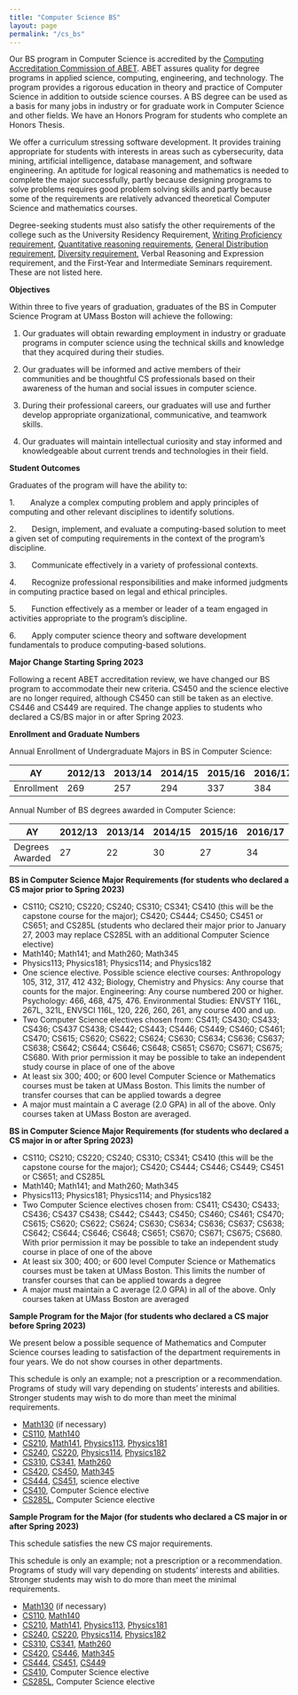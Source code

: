 ```yaml
---
title: "Computer Science BS"
layout: page
permalink: "/cs_bs"
---
```


Our BS program in Computer Science is accredited by the [Computing Accreditation Commission of ABET](https://www.abet.org/). ABET assures quality for degree programs in applied science, computing, engineering, and technology. The program provides a rigorous education in theory and practice of Computer Science in addition to outside science courses. A BS degree can be used as a basis for many jobs in industry or for graduate work in Computer Science and other fields. We have an Honors Program for students who complete an Honors Thesis.

We offer a curriculum stressing software development. It provides training appropriate for students with interests in areas such as cybersecurity, data mining, artificial intelligence, database management, and software engineering. An aptitude for logical reasoning and mathematics is needed to complete the major successfully, partly because designing programs to solve problems requires good problem solving skills and partly because some of the requirements are relatively advanced theoretical Computer Science and mathematics courses.

Degree-seeking students must also satisfy the other requirements of the college such as the University Residency Requirement, [Writing Proficiency requirement](https://www.umb.edu/academics/vpass/undergraduate_studies/writing_proficiency), [Quantitative reasoning requirements](https://www.umb.edu/academics/vpass/undergraduate_studies/general_education_requirements/quantitative_reasoning), [General Distribution requirement](https://www.umb.edu/academics/vpass/undergraduate_studies/general_education_requirements/distribution_requirement), [Diversity requirement](https://www.umb.edu/academics/vpass/undergraduate_studies/general_education_requirements/diversity_requirement), Verbal Reasoning and Expression requirement, and the First-Year and Intermediate Seminars requirement. These are not listed here.

**Objectives**

Within three to five years of graduation, graduates of the BS in Computer Science Program at UMass Boston will achieve the following:

 1.	Our graduates will obtain rewarding employment in industry or graduate programs in computer science using the technical skills and knowledge that they acquired during their studies.
 
 2. Our graduates will be informed and active members of their communities and be thoughtful CS professionals based on their awareness of the human and social issues in computer science.

 3. During their professional careers, our graduates will use and further develop appropriate organizational, communicative, and teamwork skills.

 4. Our graduates will maintain intellectual curiosity and stay informed and knowledgeable about current trends and technologies in their field.

**Student Outcomes**

Graduates of the program will have the ability to:   

1.    Analyze a complex computing problem and apply principles of computing and other relevant disciplines to identify solutions.  

2.    Design, implement, and evaluate a computing-based solution to meet a given set of computing requirements in the context of the program’s discipline. 

3.    Communicate effectively in a variety of professional contexts.  

4.    Recognize professional responsibilities and make informed judgments in computing practice based on legal and ethical principles.  

5.    Function effectively as a member or leader of a team engaged in activities appropriate to the program’s discipline. 

6.    Apply computer science theory and software development fundamentals to produce computing-based solutions. 

**Major Change Starting Spring 2023**

Following a recent ABET accreditation review, we have changed our BS program to accommodate their new criteria. CS450 and the science elective are no longer required, although CS450 can still be taken as an elective. CS446 and CS449 are required. The change applies to students who declared a CS/BS major in or after Spring 2023. 

**Enrollment and Graduate Numbers**

Annual Enrollment of Undergraduate Majors in BS in Computer Science:

| AY                 | 2012/13 | 2013/14| 2014/15  | 2015/16  | 2016/17    | 2017/18    | 2018/19   | 2019/20 | 2020/21 | 2021/22 | 2022/23|
| ------------------------------- | ------- | ------ | ------   | -----    | ---------- | ---------- | --------- | ----    | ----    | ----    | ---    |
| Enrollment               | 269     | 257    | 294      | 337      | 384        | 474        |  527      | 529     | 550     | 573     | 698    |

Annual Number of BS degrees awarded in Computer Science: 

| AY                              | 2012/13 | 2013/14| 2014/15  | 2015/16  | 2016/17    | 2017/18    | 2018/19   | 2019/20 | 2020/21 | 2021/22 | 2022/23|
| ------------------------------- | ------- | ------ | ------   | -----    | ---------- | ---------- | --------- | ----    | ----    | ----    | ---    |
| Degrees Awarded                 | 27      | 22     | 30       | 27       | 34         | 34         |      33   | 51      |  52     | 65      | 59     | 

**BS in Computer Science Major Requirements (for students who declared a CS major prior to Spring 2023)**
- CS110; CS210; CS220; CS240; CS310; CS341; CS410 (this will be the capstone course for the major); CS420; CS444; CS450; CS451 or CS651; and CS285L (students who declared their major prior to January 27, 2003 may replace CS285L with an additional Computer Science elective)
- Math140; Math141; and Math260; Math345
- Physics113; Physics181; Physics114; and Physics182
- One science elective. Possible science elective courses: Anthropology 105, 312, 317, 412 432; Biology, Chemistry and Physics: Any course that counts for the major. Engineering: Any course numbered 200 or higher. Psychology: 466, 468, 475, 476. Environmental Studies: ENVSTY 116L, 267L, 321L, ENVSCI 116L, 120, 226, 260, 261, any course 400 and up. 
- Two Computer Science electives chosen from: CS411; CS430; CS433; CS436; CS437 CS438; CS442; CS443; CS446; CS449; CS460; CS461; CS470; CS615; CS620; CS622; CS624; CS630; CS634; CS636; CS637; CS638; CS642; CS644; CS646; CS648; CS651; CS670; CS671; CS675; CS680. With prior permission it may be possible to take an independent study course in place of one of the above
- At least six 300; 400; or 600 level Computer Science or Mathematics courses must be taken at UMass Boston. This limits the number of transfer courses that can be applied towards a degree
- A major must maintain a C average (2.0 GPA) in all of the above. Only courses taken at UMass Boston are averaged. 

**BS in Computer Science Major Requirements (for students who declared a CS major in or after Spring 2023)**
- CS110; CS210; CS220; CS240; CS310; CS341; CS410 (this will be the capstone course for the major); CS420; CS444; CS446; CS449; CS451 or CS651; and CS285L
- Math140; Math141; and Math260; Math345
- Physics113; Physics181; Physics114; and Physics182
- Two Computer Science electives chosen from: CS411; CS430; CS433; CS436; CS437 CS438; CS442; CS443; CS450; CS460; CS461; CS470; CS615; CS620; CS622; CS624; CS630; CS634; CS636; CS637; CS638; CS642; CS644; CS646; CS648; CS651; CS670; CS671; CS675; CS680. With prior permission it may be possible to take an independent study course in place of one of the above
- At least six 300; 400; or 600 level Computer Science or Mathematics courses must be taken at UMass Boston. This limits the number of transfer courses that can be applied towards a degree
- A major must maintain a C average (2.0 GPA) in all of the above. Only courses taken at UMass Boston are averaged

**Sample Program for the Major (for students who declared a CS major before Spring 2023)**

We present below a possible sequence of Mathematics and Computer Science courses leading to satisfaction of the department requirements in four years. We do not show courses in other departments.

This schedule is only an example; not a prescription or a recommendation. Programs of study will vary depending on students’ interests and abilities. Stronger students may wish to do more than meet the minimal requirements. 

- [Math130](https://www.umb.edu/course_catalog/course_info/ugrd_MATH_all_130) (if necessary)
- [CS110]({{site.baseurl}}/academics/courses/CS110), [Math140](https://www.umb.edu/academics/course_catalog/course_info/ugrd_MATH_all_140)
- [CS210]({{site.baseurl}}/academics/courses/CS210), [Math141](https://www.umb.edu/academics/course_catalog/course_info/ugrd_MATH_all_141), [Physics113](https://www.umb.edu/academics/course_catalog/course_info/ugrd_PHYSIC_all_113), [Physics181](https://www.umb.edu/academics/course_catalog/course_info/ugrd_PHYSIC_all_181)
- [CS240]({{site.baseurl}}/academics/courses/CS240), [CS220]({{site.baseurl}}/academics/courses/CS220), [Physics114](https://www.umb.edu/academics/course_catalog/course_info/ugrd_PHYSIC_all_114), [Physics182](https://www.umb.edu/academics/course_catalog/course_info/ugrd_PHYSIC_all_182)
- [CS310]({{site.baseurl}}/academics/courses/CS310), [CS341]({{site.baseurl}}/academics/courses/CS341), [Math260](https://www.umb.edu/academics/course_catalog/course_info/ugrd_MATH_all_260)
- [CS420]({{site.baseurl}}/academics/courses/CS420), [CS450]({{site.baseurl}}/academics/courses/CS450), [Math345](https://www.umb.edu/academics/course_catalog/course_info/ugrd_MATH_all_345)
- [CS444]({{site.baseurl}}/academics/courses/CS444), [CS451]({{site.baseurl}}/academics/courses/CS451), science elective
- [CS410]({{site.baseurl}}/academics/courses/CS410), Computer Science elective
- [CS285L]({{site.baseurl}}/academics/courses/CS285L), Computer Science elective


**Sample Program for the Major (for students who declared a CS major in or after Spring 2023)**

This schedule satisfies the new CS major requirements. 

This schedule is only an example; not a prescription or a recommendation. Programs of study will vary depending on students’ interests and abilities. Stronger students may wish to do more than meet the minimal requirements.

- [Math130](https://www.umb.edu/course_catalog/course_info/ugrd_MATH_all_130) (if necessary)
- [CS110]({{site.baseurl}}/academics/courses/CS110), [Math140](https://www.umb.edu/academics/course_catalog/course_info/ugrd_MATH_all_140)
- [CS210]({{site.baseurl}}/academics/courses/CS210), [Math141](https://www.umb.edu/academics/course_catalog/course_info/ugrd_MATH_all_141), [Physics113](https://www.umb.edu/academics/course_catalog/course_info/ugrd_PHYSIC_all_113), [Physics181](https://www.umb.edu/academics/course_catalog/course_info/ugrd_PHYSIC_all_181)
- [CS240]({{site.baseurl}}/academics/courses/CS240), [CS220]({{site.baseurl}}/academics/courses/CS220), [Physics114](https://www.umb.edu/academics/course_catalog/course_info/ugrd_PHYSIC_all_114), [Physics182](https://www.umb.edu/academics/course_catalog/course_info/ugrd_PHYSIC_all_182)
- [CS310]({{site.baseurl}}/academics/courses/CS310), [CS341]({{site.baseurl}}/academics/courses/CS341), [Math260](https://www.umb.edu/academics/course_catalog/course_info/ugrd_MATH_all_260)
- [CS420]({{site.baseurl}}/academics/courses/CS420), [CS446]({{site.baseurl}}/academics/courses/CS446), [Math345](https://www.umb.edu/academics/course_catalog/course_info/ugrd_MATH_all_345)
- [CS444]({{site.baseurl}}/academics/courses/CS444), [CS451]({{site.baseurl}}/academics/courses/CS451), [CS449]({{site.baseurl}}/academics/courses/CS449)
- [CS410]({{site.baseurl}}/academics/courses/CS410), Computer Science elective
- [CS285L]({{site.baseurl}}/academics/courses/CS285L), Computer Science elective
